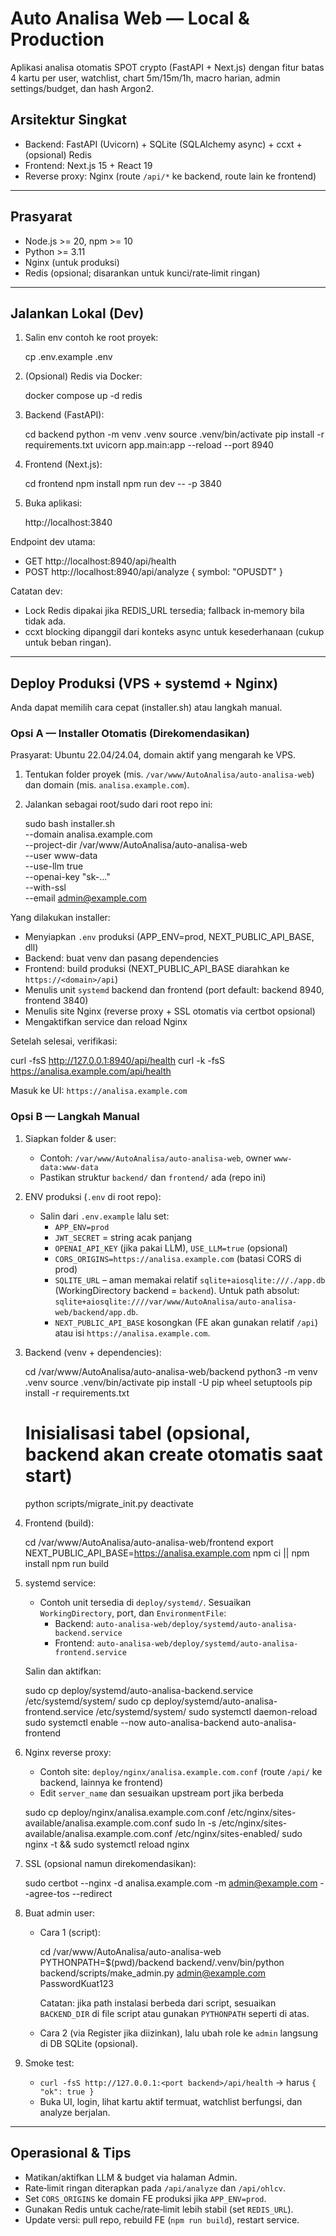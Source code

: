 # Auto Analisa Web — Local & Production

Aplikasi analisa otomatis SPOT crypto (FastAPI + Next.js) dengan fitur batas 4 kartu per user, watchlist, chart 5m/15m/1h, macro harian, admin settings/budget, dan hash Argon2.

## Arsitektur Singkat
- Backend: FastAPI (Uvicorn) + SQLite (SQLAlchemy async) + ccxt + (opsional) Redis
- Frontend: Next.js 15 + React 19
- Reverse proxy: Nginx (route `/api/*` ke backend, route lain ke frontend)

---

## Prasyarat
- Node.js >= 20, npm >= 10
- Python >= 3.11
- Nginx (untuk produksi)
- Redis (opsional; disarankan untuk kunci/rate‑limit ringan)

---

## Jalankan Lokal (Dev)
1) Salin env contoh ke root proyek:
   
   cp .env.example .env

2) (Opsional) Redis via Docker:
   
   docker compose up -d redis

3) Backend (FastAPI):
   
   cd backend
   python -m venv .venv
   source .venv/bin/activate
   pip install -r requirements.txt
   uvicorn app.main:app --reload --port 8940

4) Frontend (Next.js):
   
   cd frontend
   npm install
   npm run dev -- -p 3840

5) Buka aplikasi:
   
   http://localhost:3840

Endpoint dev utama:
- GET http://localhost:8940/api/health
- POST http://localhost:8940/api/analyze { symbol: "OPUSDT" }

Catatan dev:
- Lock Redis dipakai jika REDIS_URL tersedia; fallback in‑memory bila tidak ada.
- ccxt blocking dipanggil dari konteks async untuk kesederhanaan (cukup untuk beban ringan).

---

## Deploy Produksi (VPS + systemd + Nginx)

Anda dapat memilih cara cepat (installer.sh) atau langkah manual.

### Opsi A — Installer Otomatis (Direkomendasikan)
Prasyarat: Ubuntu 22.04/24.04, domain aktif yang mengarah ke VPS.

1) Tentukan folder proyek (mis. `/var/www/AutoAnalisa/auto-analisa-web`) dan domain (mis. `analisa.example.com`).
2) Jalankan sebagai root/sudo dari root repo ini:

   sudo bash installer.sh \
     --domain analisa.example.com \
     --project-dir /var/www/AutoAnalisa/auto-analisa-web \
     --user www-data \
     --use-llm true \
     --openai-key "sk-..." \
     --with-ssl \
     --email admin@example.com

Yang dilakukan installer:
- Menyiapkan `.env` produksi (APP_ENV=prod, NEXT_PUBLIC_API_BASE, dll)
- Backend: buat venv dan pasang dependencies
- Frontend: build produksi (NEXT_PUBLIC_API_BASE diarahkan ke `https://<domain>/api`)
- Menulis unit `systemd` backend dan frontend (port default: backend 8940, frontend 3840)
- Menulis site Nginx (reverse proxy + SSL otomatis via certbot opsional)
- Mengaktifkan service dan reload Nginx

Setelah selesai, verifikasi:

   curl -fsS http://127.0.0.1:8940/api/health
   curl -k -fsS https://analisa.example.com/api/health

Masuk ke UI: `https://analisa.example.com`

### Opsi B — Langkah Manual
1) Siapkan folder & user:
   - Contoh: `/var/www/AutoAnalisa/auto-analisa-web`, owner `www-data:www-data`
   - Pastikan struktur `backend/` dan `frontend/` ada (repo ini)

2) ENV produksi (`.env` di root repo):
   - Salin dari `.env.example` lalu set:
     - `APP_ENV=prod`
     - `JWT_SECRET` = string acak panjang
     - `OPENAI_API_KEY` (jika pakai LLM), `USE_LLM=true` (opsional)
     - `CORS_ORIGINS=https://analisa.example.com` (batasi CORS di prod)
     - `SQLITE_URL` – aman memakai relatif `sqlite+aiosqlite:///./app.db` (WorkingDirectory backend = `backend`). Untuk path absolut: `sqlite+aiosqlite:////var/www/AutoAnalisa/auto-analisa-web/backend/app.db`.
     - `NEXT_PUBLIC_API_BASE` kosongkan (FE akan gunakan relatif `/api`) atau isi `https://analisa.example.com`.

3) Backend (venv + dependencies):

   cd /var/www/AutoAnalisa/auto-analisa-web/backend
   python3 -m venv .venv
   source .venv/bin/activate
   pip install -U pip wheel setuptools
   pip install -r requirements.txt
   # Inisialisasi tabel (opsional, backend akan create otomatis saat start)
   python scripts/migrate_init.py
   deactivate

4) Frontend (build):

   cd /var/www/AutoAnalisa/auto-analisa-web/frontend
   export NEXT_PUBLIC_API_BASE=https://analisa.example.com
   npm ci || npm install
   npm run build

5) systemd service:
   - Contoh unit tersedia di `deploy/systemd/`. Sesuaikan `WorkingDirectory`, port, dan `EnvironmentFile`:
     - Backend: `auto-analisa-web/deploy/systemd/auto-analisa-backend.service`
     - Frontend: `auto-analisa-web/deploy/systemd/auto-analisa-frontend.service`

   Salin dan aktifkan:

   sudo cp deploy/systemd/auto-analisa-backend.service /etc/systemd/system/
   sudo cp deploy/systemd/auto-analisa-frontend.service /etc/systemd/system/
   sudo systemctl daemon-reload
   sudo systemctl enable --now auto-analisa-backend auto-analisa-frontend

6) Nginx reverse proxy:
   - Contoh site: `deploy/nginx/analisa.example.com.conf` (route `/api/` ke backend, lainnya ke frontend)
   - Edit `server_name` dan sesuaikan upstream port jika berbeda

   sudo cp deploy/nginx/analisa.example.com.conf /etc/nginx/sites-available/analisa.example.com.conf
   sudo ln -s /etc/nginx/sites-available/analisa.example.com.conf /etc/nginx/sites-enabled/
   sudo nginx -t && sudo systemctl reload nginx

7) SSL (opsional namun direkomendasikan):

   sudo certbot --nginx -d analisa.example.com -m admin@example.com --agree-tos --redirect

8) Buat admin user:
   - Cara 1 (script):

     cd /var/www/AutoAnalisa/auto-analisa-web
     PYTHONPATH=$(pwd)/backend backend/.venv/bin/python backend/scripts/make_admin.py admin@example.com PasswordKuat123

     Catatan: jika path instalasi berbeda dari script, sesuaikan `BACKEND_DIR` di file script atau gunakan `PYTHONPATH` seperti di atas.

   - Cara 2 (via Register jika diizinkan), lalu ubah role ke `admin` langsung di DB SQLite (opsional).

9) Smoke test:
   - `curl -fsS http://127.0.0.1:<port backend>/api/health` → harus `{ "ok": true }`
   - Buka UI, login, lihat kartu aktif termuat, watchlist berfungsi, dan analyze berjalan.

---

## Operasional & Tips
- Matikan/aktifkan LLM & budget via halaman Admin.
- Rate‑limit ringan diterapkan pada `/api/analyze` dan `/api/ohlcv`.
- Set `CORS_ORIGINS` ke domain FE produksi jika `APP_ENV=prod`.
- Gunakan Redis untuk cache/rate‑limit lebih stabil (set `REDIS_URL`).
- Update versi: pull repo, rebuild FE (`npm run build`), restart service.


